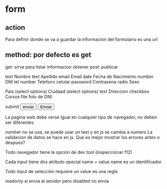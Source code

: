 # form
## action
Para definir donde se va a guardar la informacion del formulario
es una url
## method: por defecto es get
get: sirve para listar informacion obtener 
post: publicar

text    Nombre
text    Apellido
email   Email
date    Fecha de Nacimiento
number  DNI
tel number Telefono celular
password Contrasena
radio Sexo

Pais (select options)
Ciudaad (select options)
text Direccion
checkbox Cursos
file  foto de DNI

submit 
<input type="submit" value="enviar"/>
<button type="submit">Enviar</button>

La pagina web debe verse igual en cualquier tipo de navegador, no deben ser diferentes.

number no se usa, se puede usar un text y en js se cambia a numero
La validacion de datos se hace en js.
Que es mejor mostrar los errores antes o despues?


Todo navegador tiene la opcion de dev tool (inspeccionar f12)

Cada input tiene dos atributo epecial
name = value
name es un identificador

Todo input de selección requiere un value es una regla

readonly si envía al sevidor pero disabled no envía
